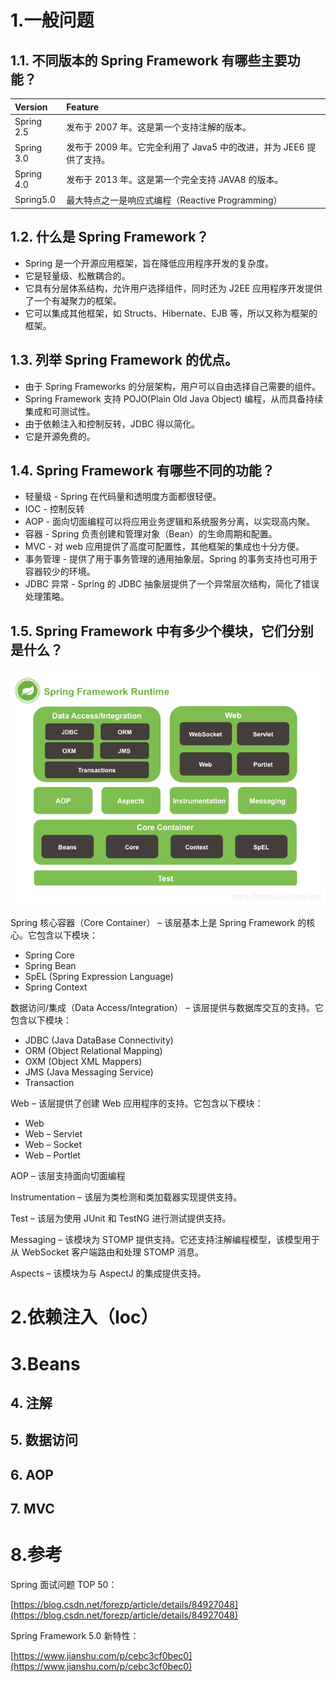 # 1.一般问题

## 1.1. 不同版本的 Spring Framework 有哪些主要功能？

| Version | Feature |
| :--- | :--- |
| Spring 2.5 | 发布于 2007 年。这是第一个支持注解的版本。 |
| Spring 3.0 | 发布于 2009 年。它完全利用了 Java5 中的改进，并为 JEE6 提供了支持。 |
| Spring 4.0 | 发布于 2013 年。这是第一个完全支持 JAVA8 的版本。 |
| Spring5.0 | 最大特点之一是响应式编程（Reactive Programming） |

## 1.2. 什么是 Spring Framework？

* Spring 是一个开源应用框架，旨在降低应用程序开发的复杂度。
* 它是轻量级、松散耦合的。
* 它具有分层体系结构，允许用户选择组件，同时还为 J2EE 应用程序开发提供了一个有凝聚力的框架。
* 它可以集成其他框架，如 Structs、Hibernate、EJB 等，所以又称为框架的框架。

## 1.3. 列举 Spring Framework 的优点。

* 由于 Spring Frameworks 的分层架构，用户可以自由选择自己需要的组件。
* Spring Framework 支持 POJO\(Plain Old Java Object\) 编程，从而具备持续集成和可测试性。
* 由于依赖注入和控制反转，JDBC 得以简化。
* 它是开源免费的。

## 1.4. Spring Framework 有哪些不同的功能？

* 轻量级 - Spring 在代码量和透明度方面都很轻便。
* IOC - 控制反转
* AOP - 面向切面编程可以将应用业务逻辑和系统服务分离，以实现高内聚。
* 容器 - Spring 负责创建和管理对象（Bean）的生命周期和配置。
* MVC - 对 web 应用提供了高度可配置性，其他框架的集成也十分方便。
* 事务管理 - 提供了用于事务管理的通用抽象层。Spring 的事务支持也可用于容器较少的环境。
* JDBC 异常 - Spring 的 JDBC 抽象层提供了一个异常层次结构，简化了错误处理策略。

## 1.5. Spring Framework 中有多少个模块，它们分别是什么？

![](/static/image/20190804193644516.png)

Spring 核心容器（Core Container） – 该层基本上是 Spring Framework 的核心。它包含以下模块：

* Spring Core
* Spring Bean
* SpEL \(Spring Expression Language\)
* Spring Context

数据访问/集成（Data Access/Integration） – 该层提供与数据库交互的支持。它包含以下模块：

* JDBC \(Java DataBase Connectivity\)
* ORM \(Object Relational Mapping\)
* OXM \(Object XML Mappers\)
* JMS \(Java Messaging Service\)
* Transaction

Web – 该层提供了创建 Web 应用程序的支持。它包含以下模块：

* Web
* Web – Servlet
* Web – Socket
* Web – Portlet

AOP – 该层支持面向切面编程

Instrumentation – 该层为类检测和类加载器实现提供支持。

Test – 该层为使用 JUnit 和 TestNG 进行测试提供支持。

Messaging – 该模块为 STOMP 提供支持。它还支持注解编程模型，该模型用于从 WebSocket 客户端路由和处理 STOMP 消息。

Aspects – 该模块为与 AspectJ 的集成提供支持。

# 2.依赖注入（Ioc）

# 3.Beans

## 4. 注解

## 5. 数据访问

## 6. AOP

## 7. MVC

# 8.参考

Spring 面试问题 TOP 50：

[https://blog.csdn.net/forezp/article/details/84927048](https://blog.csdn.net/forezp/article/details/84927048)

Spring Framework 5.0 新特性：

[https://www.jianshu.com/p/cebc3cf0bec0](https://www.jianshu.com/p/cebc3cf0bec0)

